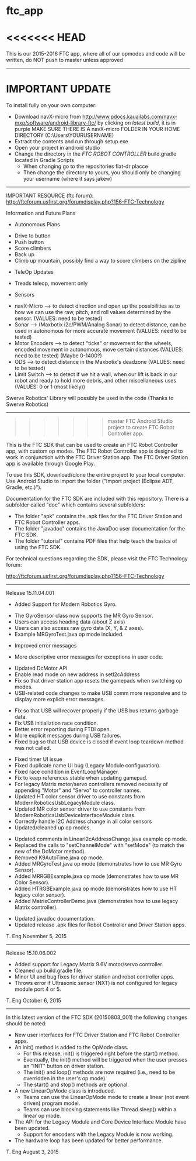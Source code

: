 # ftc_app
<<<<<<< HEAD
=======
This is our 2015-2016 FTC app, where all of our opmodes and code will be written, do NOT push to master unless approved

**************************************************************************************

# IMPORTANT UPDATE
To install fully on your own computer:
* Download navX-micro from http://www.pdocs.kauailabs.com/navx-mxp/software/android-library-ftc/ by clicking on _latest build_, it is in purple
MAKE SURE THERE IS A navX-micro FOLDER IN YOUR HOME DIRECTORY (C:\Users\YOURUSERNAME)
* Extract the contents and run through setup.exe
* Open your project in android studio
* Change the directory in the *FTC ROBOT CONTROLLER* build.gradle located in Gradle Scripts
  - When changing go to the repositories flat-dr placce
  - Then change the directory to yours, you should only be changing your username (where it says jakew)


**************************************************************************************

IMPORTANT RESOURCE (ftc forum): http://ftcforum.usfirst.org/forumdisplay.php?156-FTC-Technology

Information and Future Plans

* Autonomous Plans
 - Drive to button
 - Push button
 - Score climbers
 - Back up
 - Climb up mountain, possibly find a way to score climbers on the zipline
 
* TeleOp Updates
 - Treads teleop, movement only
 
* Sensors
 - navX-Micro --> to detect direction and open up the possibilities as to how we can use the raw, pitch, and roll values determined by the sensor. (VALUES: need to be tested)
 - Sonar --> (Maxbotix i2c/PWM/Analog Sonar) to detect distance, can be used in autonomous for more accurate movement (VALUES: need to be tested)
 - Motor Encoders --> to detect "ticks" or movement for the wheels, encoded movement in autonomous, move certain distances (VALUES: need to be tested) (Maybe 0-1400?)
 - ODS --> to detect distance in the Maxbotix's deadzone (VALUES: need to be tested)
 - Limit Switch --> to detect if we hit a wall, when our lift is back in our robot and ready to hold more debris, and other miscellaneous uses (VALUES: 0 or 1 (most likely))

Swerve Robotics' Library will possibly be used in the code (Thanks to Swerve Robotics)

**************************************************************************************

>>>>>>> master
FTC Android Studio project to create FTC Robot Controller app.

This is the FTC SDK that can be used to create an FTC Robot Controller app, with custom op modes.
The FTC Robot Controller app is designed to work in conjunction with the FTC Driver Station app.
The FTC Driver Station app is available through Google Play.

To use this SDK, download/clone the entire project to your local computer.
Use Android Studio to import the folder  ("Import project (Eclipse ADT, Gradle, etc.)").

Documentation for the FTC SDK are included with this repository.  There is a subfolder called "doc" which contains several subfolders:

 * The folder "apk" contains the .apk files for the FTC Driver Station and FTC Robot Controller apps.
 * The folder "javadoc" contains the JavaDoc user documentation for the FTC SDK.
 * The folder "tutorial" contains PDF files that help teach the basics of using the FTC SDK.

For technical questions regarding the SDK, please visit the FTC Technology forum:

  http://ftcforum.usfirst.org/forumdisplay.php?156-FTC-Technology

**************************************************************************************

Release 15.11.04.001

 * Added Support for Modern Robotics Gyro.
  - The GyroSensor class now supports the MR Gyro Sensor.
  - Users can access heading data (about Z axis)
  - Users can also access raw gyro data (X, Y, & Z axes).
  - Example MRGyroTest.java op mode included.
 * Improved error messages
  - More descriptive error messages for exceptions in user code.
 * Updated DcMotor API
 * Enable read mode on new address in setI2cAddress
 * Fix so that driver station app resets the gamepads when switching op modes.
 * USB-related code changes to make USB comm more responsive and to display more explicit error messages.
  - Fix so that USB will recover properly if the USB bus returns garbage data.
  - Fix USB initializtion race condition.
  - Better error reporting during FTDI open.
  - More explicit messages during USB failures.
  - Fixed bug so that USB device is closed if event loop teardown method was not called.
 * Fixed timer UI issue
 * Fixed duplicate name UI bug (Legacy Module configuration).
 * Fixed race condition in EventLoopManager.
 * Fix to keep references stable when updating gamepad.
 * For legacy Matrix motor/servo controllers removed necessity of appending "Motor" and "Servo" to controller names.
 * Updated HT color sensor driver to use constants from ModernRoboticsUsbLegacyModule class.
 * Updated MR color sensor driver to use constants from ModernRoboticsUsbDeviceInterfaceModule class. 
 * Correctly handle I2C Address change in all color sensors
 * Updated/cleaned up op modes.
  - Updated comments in LinearI2cAddressChange.java example op mode.
  - Replaced the calls to "setChannelMode" with "setMode" (to match the new of the DcMotor  method).
  - Removed K9AutoTime.java op mode.
  - Added MRGyroTest.java op mode (demonstrates how to use MR Gyro Sensor).
  - Added MRRGBExample.java op mode (demonstrates how to use MR Color Sensor).
  - Added HTRGBExample.java op mode (demonstrates how to use HT legacy color sensor).
  - Added MatrixControllerDemo.java (demonstrates how to use legacy Matrix controller).
 * Updated javadoc documentation.
 * Updated release .apk files for Robot Controller and Driver Station apps.

T. Eng
November 5, 2015
 
**************************************************************************************

Release 15.10.06.002

 * Added support for Legacy Matrix 9.6V motor/servo controller.
 * Cleaned up build.gradle file.
 * Minor UI and bug fixes for driver station and robot controller apps.
 * Throws error if Ultrasonic sensor (NXT) is not configured for legacy module port 4 or 5.

T. Eng
October 6, 2015

**************************************************************************************

In this latest version of the FTC SDK (20150803_001) the following changes should be noted:

 * New user interfaces for FTC Driver Station and FTC Robot Controller apps.
 * An init() method is added to the OpMode class.
   - For this release, init() is triggered right before the start() method.
   - Eventually, the init() method will be triggered when the user presses an "INIT" button on driver station.
   - The init() and loop() methods are now required (i.e., need to be overridden in the user's op mode).
   - The start() and stop() methods are optional.
 * A new LinearOpMode class is introduced.
   - Teams can use the LinearOpMode mode to create a linear (not event driven) program model.
   - Teams can use blocking statements like Thread.sleep() within a linear op mode.
 * The API for the Legacy Module and Core Device Interface Module have been updated.
   - Support for encoders with the Legacy Module is now working.
 * The hardware loop has been updated for better performance.


T. Eng
August 3, 2015
